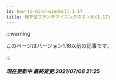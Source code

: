 ```yaml
---
id: how-to-mind-windmill-1-17
title: 梯子型ブランチマイニングのすゝめ(1.17)
---
```


:::warning

このページはバージョン1.18以前の記事です。

:::
<h5>現在更新中
最終変更:2021/07/08 21:25</h5>
